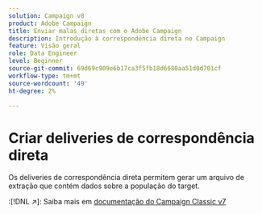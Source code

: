 ```yaml
---
solution: Campaign v8
product: Adobe Campaign
title: Enviar malas diretas com o Adobe Campaign
description: Introdução à correspondência direta no Campaign
feature: Visão geral
role: Data Engineer
level: Beginner
source-git-commit: 69d69c909e6b17ca3f5fb18d6680aa51d0d701cf
workflow-type: tm+mt
source-wordcount: '49'
ht-degree: 2%

---
```


# Criar deliveries de correspondência direta

Os deliveries de correspondência direta permitem gerar um arquivo de extração que contém dados sobre a população do target.

:[!DNL :arrow_upper_right:]: Saiba mais em [documentação do Campaign Classic v7](https://experienceleague.adobe.com/docs/campaign-classic/using/sending-messages/sending-direct-mail/about-direct-mail-channel.html)

